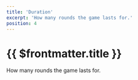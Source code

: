 ```yaml
---
title: 'Duration'
excerpt: 'How many rounds the game lasts for.'
position: 4
---
```


# {{ $frontmatter.title }}

How many rounds the game lasts for.

